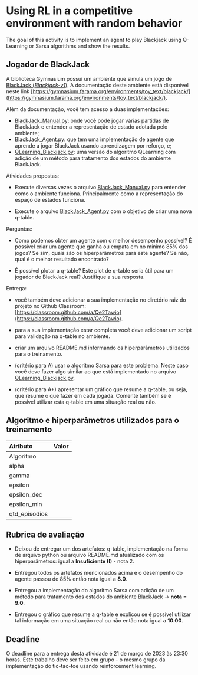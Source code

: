 # Using RL in a competitive environment with random behavior

The goal of this activity is to implement an agent to play Blackjack using Q-Learning or Sarsa algorithms and show the results.

## Jogador de BlackJack

A biblioteca Gymnasium possui um ambiente que simula um jogo de [BlackJack (*Blackjack-v1*)](https://gymnasium.farama.org/environments/toy_text/blackjack/). A documentação deste ambiente está disponível neste link [https://gymnasium.farama.org/environments/toy_text/blackjack/](https://gymnasium.farama.org/environments/toy_text/blackjack/). 

Além da documentação, você tem acesso a duas implementações:

* [BlackJack_Manual.py](https://github.com/Insper/rl_code/blob/main/src/part_04/BlackJack_Manual.py): onde você pode jogar várias partidas de BlackJack e entender a representação de estado adotada pelo ambiente;
* [BlackJack_Agent.py](https://github.com/Insper/rl_code/blob/main/src/part_04/BlackJack_Agent.py): que tem uma implementação de agente que aprende a jogar BlackJack usando aprendizagem por reforço, e;
* [QLearning_Blackjack.py](https://github.com/Insper/rl_code/blob/main/src/part_04/QLearning_BlackJack.py): uma versão do algoritmo QLearning com adição de um método para tratamento dos estados do ambiente BlackJack. 

Atividades propostas: 

* Execute diversas vezes o arquivo [BlackJack_Manual.py](https://github.com/Insper/rl_code/blob/main/src/part_04/BlackJack_Manual.py) para entender como o ambiente funciona. Principalmente como a representação do espaço de estados funciona. 

* Execute o arquivo [BlackJack_Agent.py](https://github.com/Insper/rl_code/blob/main/src/part_04/BlackJack_Agent.py) com o objetivo de criar uma nova q-table.

Perguntas: 

* Como podemos obter um agente com o melhor desempenho possível? É possível criar um agente que ganha ou empata em no mínimo 85% dos jogos? Se sim, quais são os hiperparâmetros para este agente? Se não, qual é o melhor resultado encontrado? 

* É possível plotar a q-table? Este plot de q-table seria útil para um jogador de BlackJack real? Justifique a sua resposta. 

Entrega: 

* você também deve adicionar a sua implementação no diretório raiz do projeto no Github Classroom: [https://classroom.github.com/a/Qe2Tawio](https://classroom.github.com/a/Qe2Tawio).

* para a sua implementação estar completa você deve adicionar um script para validação na q-table no ambiente. 

* criar um arquivo README.md informando os hiperparâmetros utilizados para o treinamento. 

* (critério para A) usar o algoritmo Sarsa para este problema. Neste caso você deve fazer algo similar ao que está implementado no arquivo [QLearning_Blackjack.py](https://github.com/Insper/rl_code/blob/main/src/part_04/QLearning_BlackJack.py).   

* (critério para A+) apresentar um gráfico que resume a q-table, ou seja, que resume o que fazer em cada jogada. Comente também se é possível utilizar esta q-table em uma situação real ou não. 

## Algoritmo e hiperparâmetros utilizados para o treinamento

| Atributo        |  Valor     |
|:----------------|:----------:|
| Algoritmo       |            |
| alpha           |            |
| gamma           |            |
| epsilon         |            |
| epsilon_dec     |            |
| epsilon_min     |            |
| qtd_episodios   |            |


## Rubrica de avaliação

* Deixou de entregar um dos artefatos: q-table, implementação na forma de arquivo python ou arquivo README.md atualizado com os hiperparâmetros: igual a **Insuficiente (I)** - nota 2. 

* Entregou todos os artefatos mencionados acima e o desempenho do agente passou de 85% então nota igual a **8.0**.

* Entregou a implementação do algoritmo Sarsa com adição de um método para tratamento dos estados do ambiente BlackJack $\rightarrow$ **nota = 9.0**. 

* Entregou o gráfico que resume a q-table e explicou se é possível utilizar tal informação em uma situação real ou não então nota igual a **10.00**.

## Deadline

O deadline para a entrega desta atividade é 21 de março de 2023 às 23:30 horas. Este trabalho deve ser feito em grupo - o mesmo grupo da implementação do tic-tac-toe usando reinforcement learning. 